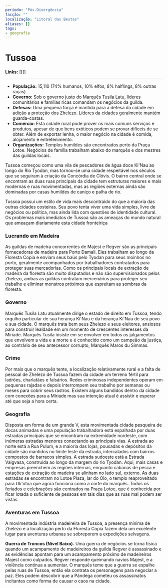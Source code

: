 ```yaml
---
período: "Pós-Divergência"
facção: ""
localização: "Litoral das Bestas"
aliases: []
tags:
- geografia
---
```


# **Tussoa**

**Links:** [[]]

---
- **População:** 15,110 (74% humanos, 10% elfos, 8% halflings, 8% outras raças)
- **Governo:** Sob o governo justo do Marquês Tusila Latu, líderes comunitários e famílias ricas comandam os negócios da guilda.
- **Defesas:** Uma pequena força é mantida para a defesa da cidade em adição a proteção dos Zhelezo. Líderes da cidades geralmente mantém guarda-costas.
- **Comércio:** Esta cidade rural pode prover os mais comuns serviços e produtos, apesar de que bens exóticos podem se provar difíceis de se obter. Além de exportar lenha, o maior negócio na cidade é comida, alojamento e entretenimento.
- **Organizações:** Templos humildes são encontrados perto da Praça Lotoe. Negócios de família trabalham abaixo do marquês e dos mestres das guildas locais.

Tussoa começou como uma vila de pescadores de água doce Ki'Nau ao longo do Rio Tyodan, mas tornou-se uma cidade respeitável nos séculos que se seguiram à criação da Concórdia de Clóvis. O bairro central onde se encontram as duas ruas principais da cidade tem estruturas maiores e mais modernas e ruas movimentadas, mas as regiões externas ainda são dominadas por casas humildes de caniço e palha de rio. 

Tussoa possui um estilo de vida mais descontraído do que a maioria das outras cidades costeiras. Seu povo tenta viver uma vida simples, livre de negócios ou política, mas ainda lida com questões de identidade cultural. Os problemas mais imediatos de Tussoa são as ameaças do mundo natural que ameaçam diariamente esta cidade fronteiriça

### **Lucrando em Madeira**
As guildas de madeira concorrentes de Majest e Regver são as principais fornecedoras de madeira para Porto Damali. Eles trabalham ao longo da Floresta Copia e enviam seus baús pelo Tyodan para seus moinhos no porto, geralmente acompanhados por trabalhadores contratados para proteger suas mercadorias. Como os principais locais de extração de madeira da floresta são muito disputados e não são supervisionados pelos Zhelezo, ambas as guildas contratam mercenários para proteger seu trabalho e eliminar monstros próximos que espreitam as sombras da floresta.

### **Governo**
Marquês Tusila Latu atualmente dirige o estado de direito em Tussoa, tendo orgulho particular de sua herança Ki'Nau e da herança Ki'Nau de seu povo e sua cidade. O marquês trata bem seus Zhelezo e seus eleitores, ansiosos para construir lealdade em um momento de crescentes interesses da Míriade. Marquês Tusila insiste em se envolver em todos os julgamentos que envolvem a vida e a morte e é conhecido como um campeão da justiça, ao contrário de seu antecessor corrupto, Marquês Maros du Simmas.

### **Crime**
Por mais que o marquês tente, a localização relativamente rural e a falta de pessoal de Zhelezo de Tussoa fazem da cidade um terreno fértil para ladrões, charlatães e falsários. Redes criminosas independentes operam em pequenas rajadas e depois interrompem seu trabalho por semanas ou meses para cobrir seus rastros. Existem alguns bandidos dentro da cidade com conexões para a Míriade mas sua intenção atual é assistir e esperar até que seja a hora certa.

### **Geografia**
Disposta em forma de um grande V, esta movimentada cidade pesqueira de docas animadas e uma população trabalhadora está espalhada por duas estradas principais que se encontram na extremidade nordeste, com inúmeras estradas menores conectando as principais vias. A estrada ao norte está a Rua Pulum, e a maioria das lojas, pousadas e depósitos da cidade são mantidos no limite leste da estrada, intercalados com bairros compostos de barracos simples. A estrada sudoeste está a Estrada Vaigvasa, construída ao longo da margem do rio Tyodan. Aqui, mais casas e empresas preenchem as regiões internas, enquanto cabanas de pesca e estações de extração de madeira se alinham no lado sul, externo. As duas estradas se encontram no Lotoe Plaza, lar do Olo, o templo reaproveitado para Uk'otoa que agora funciona como a corte do marquês. Todos os feriados e celebrações são centrados na Praça Lotoe, que é conhecida por ficar lotada o suficiente de pessoas em tais dias que as ruas mal podem ser vistas.
### **Aventuras em Tussoa**
A movimentada indústria madeireira de Tussoa, a presença mínima de Zhelezo e a localização perto da Floresta Copia fazem dela um excelente lugar para aventuras urbanas se sobreporem a expedições selvagens.

**Guerra de Troncos (Nível Baixo).** Uma guerra de negócios se torna física quando um acampamento de madeireiros da guilda Regver é assassinado e as evidências apontam para um acampamento próximo de madeireiros Majest como culpados. Regver responde queimando navios Majest, e a violência continua a aumentar. O marquês teme que a guerra se espalhe pelas ruas de Tussoa, então ela contrata os personagens para negociar a paz. Eles podem descobrir que a Pândega cometeu os assassinatos incitantes como forma de causar o caos na cidade.